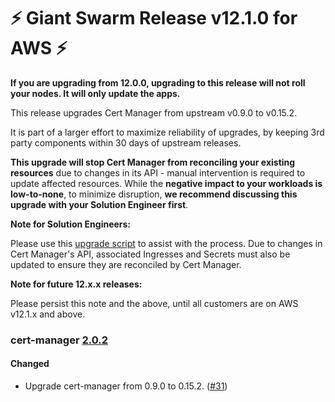 # :zap: Giant Swarm Release v12.1.0 for AWS :zap:

**If you are upgrading from 12.0.0, upgrading to this release will not roll your nodes. It will only update the apps.**

This release upgrades Cert Manager from upstream v0.9.0 to v0.15.2.

It is part of a larger effort to maximize reliability of upgrades, by keeping 3rd party components within 30 days of upstream releases.

**This upgrade will stop Cert Manager from reconciling your existing resources** due to changes in its API - manual intervention is required to update affected resources. While the **negative impact to your workloads is low-to-none**, to minimize disruption, **we recommend discussing this upgrade with your Solution Engineer first**.

**Note for Solution Engineers:**

Please use this [upgrade script](https://github.com/giantswarm/cert-manager-app/blob/master/files/migrate-v090-to-v200.sh) to assist with the process. Due to changes in Cert Manager's API, associated Ingresses and Secrets must also be updated to ensure they are reconciled by Cert Manager.

**Note for future 12.x.x releases:**

Please persist this note and the above, until all customers are on AWS v12.1.x and above.

### cert-manager [2.0.2](https://github.com/giantswarm/cert-manager-app/releases/tag/v2.0.2)

#### Changed

- Upgrade cert-manager from 0.9.0 to 0.15.2. ([#31](https://github.com/giantswarm/cert-manager-app/pull/31))
